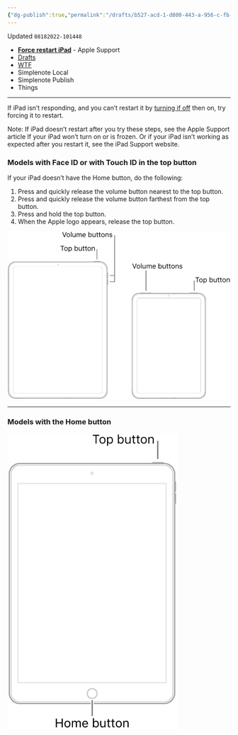```yaml
---
{"dg-publish":true,"permalink":"/drafts/b527-acd-1-d800-443-a-956-c-fb-932830-c57-e/","dgHomeLink":true,"dgPassFrontmatter":false}
---
```


Updated `08182022-101448`

- [**Force restart iPad**](https://support.apple.com/guide/ipad/force-restart-ipad-ipad9955c007/ipados) - Apple Support
- [Drafts](drafts://open?uuid=CAABBB06-186C-437D-BC30-65844BDBEC2B)
- [WTF](https://davidblue.wtf/drafts/CAABBB06-186C-437D-BC30-65844BDBEC2B.html)
- Simplenote Local
- Simplenote Publish
- Things

---

If iPad isn’t responding, and you can’t restart it by [turning if off](https://support.apple.com/guide/ipad/turn-ipad-on-or-off-ipad63d30b5a/15.0/ipados/15.0) then on, try forcing it to restart.

Note: If iPad doesn’t restart after you try these steps, see the Apple Support article If your iPad won’t turn on or is frozen. Or if your iPad isn’t working as expected after you restart it, see the iPad Support website.

### Models with Face ID or with Touch ID in the top button

If your iPad doesn’t have the Home button, do the following:

1. Press and quickly release the volume button nearest to the top button.
2. Press and quickly release the volume button farthest from the top button.
3. Press and hold the top button.
4. When the Apple logo appears, release the top button.

[![iPad Without Home Button](https://github.com/extratone/underdocumented/raw/main/images/iPadWithoutHomeButton.png)](https://github.com/extratone/underdocumented/issues/5)

---

### Models with the Home button

[![iPad With Home Button](https://github.com/extratone/underdocumented/raw/main/images/iPadWithHomeButton.png)](https://github.com/extratone/underdocumented/issues/5)